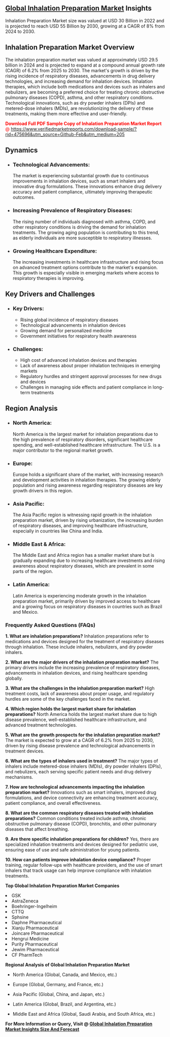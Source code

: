 <h2><a href="https://www.verifiedmarketreports.com/download-sample/?rid=475696&amp;utm_source=Github&amp;utm_medium=205" target="_blank">Global Inhalation Preparation Market</a> Insights</h2><p>Inhalation Preparation Market size was valued at USD 30 Billion in 2022 and is projected to reach USD 55 Billion by 2030, growing at a CAGR of 8% from 2024 to 2030.</p><p><h2>Inhalation Preparation Market Overview</h2> <p>The inhalation preparation market was valued at approximately USD 29.5 billion in 2024 and is projected to expand at a compound annual growth rate (CAGR) of 6.2% from 2025 to 2030. The market's growth is driven by the rising incidence of respiratory diseases, advancements in drug delivery technologies, and increasing demand for inhalation devices. Inhalation therapies, which include both medications and devices such as inhalers and nebulizers, are becoming a preferred choice for treating chronic obstructive pulmonary diseases (COPD), asthma, and other respiratory conditions. Technological innovations, such as dry powder inhalers (DPIs) and metered-dose inhalers (MDIs), are revolutionizing the delivery of these treatments, making them more effective and user-friendly. <p><p><span class=""><span style="color: #ff0000;"><strong>Download Full PDF Sample Copy of Inhalation Preparation Market Report</strong> @ </span><a href="https://www.verifiedmarketreports.com/download-sample/?rid=475696&amp;utm_source=Github-Feb&amp;utm_medium=205" target="_blank">https://www.verifiedmarketreports.com/download-sample/?rid=475696&amp;utm_source=Github-Feb&amp;utm_medium=205</a></span></p></p> <h2>Dynamics</h2> <ul> <li><h3>Technological Advancements:</h3> The market is experiencing substantial growth due to continuous improvements in inhalation devices, such as smart inhalers and innovative drug formulations. These innovations enhance drug delivery accuracy and patient compliance, ultimately improving therapeutic outcomes.</li> <li><h3>Increasing Prevalence of Respiratory Diseases:</h3> The rising number of individuals diagnosed with asthma, COPD, and other respiratory conditions is driving the demand for inhalation treatments. The growing aging population is contributing to this trend, as elderly individuals are more susceptible to respiratory illnesses.</li> <li><h3>Growing Healthcare Expenditure:</h3> The increasing investments in healthcare infrastructure and rising focus on advanced treatment options contribute to the market's expansion. This growth is especially visible in emerging markets where access to respiratory therapies is improving.</li> </ul> <h2>Key Drivers and Challenges</h2> <ul> <li><h3>Key Drivers:</h3> <ul> <li>Rising global incidence of respiratory diseases</li> <li>Technological advancements in inhalation devices</li> <li>Growing demand for personalized medicine</li> <li>Government initiatives for respiratory health awareness</li> </ul> </li> <li><h3>Challenges:</h3> <ul> <li>High cost of advanced inhalation devices and therapies</li> <li>Lack of awareness about proper inhalation techniques in emerging markets</li> <li>Regulatory hurdles and stringent approval processes for new drugs and devices</li> <li>Challenges in managing side effects and patient compliance in long-term treatments</li> </ul> </li> </ul> <h2>Region Analysis</h2> <ul> <li><h3>North America:</h3> North America is the largest market for inhalation preparations due to the high prevalence of respiratory disorders, significant healthcare spending, and well-established healthcare infrastructure. The U.S. is a major contributor to the regional market growth.</li> <li><h3>Europe:</h3> Europe holds a significant share of the market, with increasing research and development activities in inhalation therapies. The growing elderly population and rising awareness regarding respiratory diseases are key growth drivers in this region.</li> <li><h3>Asia Pacific:</h3> The Asia Pacific region is witnessing rapid growth in the inhalation preparation market, driven by rising urbanization, the increasing burden of respiratory diseases, and improving healthcare infrastructure, especially in countries like China and India.</li> <li><h3>Middle East & Africa:</h3> The Middle East and Africa region has a smaller market share but is gradually expanding due to increasing healthcare investments and rising awareness about respiratory diseases, which are prevalent in some parts of the region.</li> <li><h3>Latin America:</h3> Latin America is experiencing moderate growth in the inhalation preparation market, primarily driven by improved access to healthcare and a growing focus on respiratory diseases in countries such as Brazil and Mexico.</li> </ul> <h3>Frequently Asked Questions (FAQs)</h3> <p><strong>1. What are inhalation preparations?</strong> Inhalation preparations refer to medications and devices designed for the treatment of respiratory diseases through inhalation. These include inhalers, nebulizers, and dry powder inhalers.</p> <p><strong>2. What are the major drivers of the inhalation preparation market?</strong> The primary drivers include the increasing prevalence of respiratory diseases, advancements in inhalation devices, and rising healthcare spending globally.</p> <p><strong>3. What are the challenges in the inhalation preparation market?</strong> High treatment costs, lack of awareness about proper usage, and regulatory hurdles are some of the key challenges faced in the market.</p> <p><strong>4. Which region holds the largest market share for inhalation preparations?</strong> North America holds the largest market share due to high disease prevalence, well-established healthcare infrastructure, and advanced treatment technologies.</p> <p><strong>5. What are the growth prospects for the inhalation preparation market?</strong> The market is expected to grow at a CAGR of 6.2% from 2025 to 2030, driven by rising disease prevalence and technological advancements in treatment devices.</p> <p><strong>6. What are the types of inhalers used in treatment?</strong> The major types of inhalers include metered-dose inhalers (MDIs), dry powder inhalers (DPIs), and nebulizers, each serving specific patient needs and drug delivery mechanisms.</p> <p><strong>7. How are technological advancements impacting the inhalation preparation market?</strong> Innovations such as smart inhalers, improved drug formulations, and device connectivity are enhancing treatment accuracy, patient compliance, and overall effectiveness.</p> <p><strong>8. What are the common respiratory diseases treated with inhalation preparations?</strong> Common conditions treated include asthma, chronic obstructive pulmonary disease (COPD), bronchitis, and other pulmonary diseases that affect breathing.</p> <p><strong>9. Are there specific inhalation preparations for children?</strong> Yes, there are specialized inhalation treatments and devices designed for pediatric use, ensuring ease of use and safe administration for young patients.</p> <p><strong>10. How can patients improve inhalation device compliance?</strong> Proper training, regular follow-ups with healthcare providers, and the use of smart inhalers that track usage can help improve compliance with inhalation treatments.</p> </p><p><strong>Top Global Inhalation Preparation Market Companies</strong></p><div data-test-id=""><p><li>GSK</li><li> AstraZeneca</li><li> Boehringer-Ingelheim</li><li> CTTQ</li><li> Sphsine</li><li> Daphne Pharmaceutical</li><li> Xianju Pharmaceutical</li><li> Joincare Pharmaceutical</li><li> Hengrui Medicine</li><li> Purity Pharmaceutical</li><li> Jewim Pharmaceutical</li><li> CF PharmTech</li></p><div><strong>Regional Analysis of&nbsp;Global Inhalation Preparation Market</strong></div><ul><li dir="ltr"><p dir="ltr">North America&nbsp;(Global, Canada, and Mexico, etc.)</p></li><li dir="ltr"><p dir="ltr">Europe (Global, Germany, and France, etc.)</p></li><li dir="ltr"><p dir="ltr">Asia Pacific&nbsp;(Global, China, and Japan, etc.)</p></li><li dir="ltr"><p dir="ltr">Latin America&nbsp;(Global, Brazil, and Argentina, etc.)</p></li><li dir="ltr">Middle East and Africa&nbsp;(Global, Saudi Arabia, and South Africa, etc.)</li></ul><p><strong>For More Information or Query, Visit @&nbsp;</strong><strong><a href="https://www.verifiedmarketreports.com/product/inhalation-preparation-market/?utm_source=Github&amp;utm_medium=205" target="_blank">Global Inhalation Preparation Market Insights Size And Forecast</a></strong></p></div>
